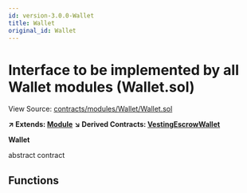 ```yaml
---
id: version-3.0.0-Wallet
title: Wallet
original_id: Wallet
---
```


# Interface to be implemented by all Wallet modules (Wallet.sol)

View Source: [contracts/modules/Wallet/Wallet.sol](../../../contracts/modules/Wallet/Wallet.sol)

**↗ Extends: [Module](Module.md)**
**↘ Derived Contracts: [VestingEscrowWallet](VestingEscrowWallet.md)**

**Wallet**

abstract contract

## Functions

